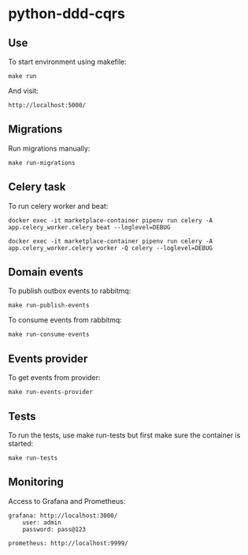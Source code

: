 python-ddd-cqrs
===============

Use
---

To start environment using makefile:

    make run

And visit:

    http://localhost:5000/

Migrations
----------

Run migrations manually:

    make run-migrations

Celery task
-----------

To run celery worker and beat:

    docker exec -it marketplace-container pipenv run celery -A app.celery_worker.celery beat --loglevel=DEBUG

    docker exec -it marketplace-container pipenv run celery -A app.celery_worker.celery worker -Q celery --loglevel=DEBUG

Domain events
-------------

To publish outbox events to rabbitmq:

    make run-publish-events

To consume events from rabbitmq:

    make run-consume-events

Events provider
---------------

To get events from provider:

    make run-events-provider

Tests
-----

To run the tests, use make run-tests but first make sure the container is started:

    make run-tests


Monitoring
----------

Access to Grafana and Prometheus:

    grafana: http://localhost:3000/
        user: admin
        password: pass@123

    prometheus: http://localhost:9999/
